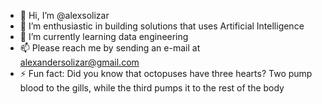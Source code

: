 - 👋 Hi, I’m @alexsolizar
- 👀 I’m enthusiastic in building solutions that uses Artificial Intelligence
- 🌱 I’m currently learning data engineering
- 📫 Please reach me by sending an e-mail at alexandersolizar@gmail.com
- ⚡ Fun fact: Did you know that octopuses have three hearts? Two pump blood to the gills, while the third pumps it to the rest of the body

<!---
alexsolizar/alexsolizar is a ✨ special ✨ repository because its `README.md` (this file) appears on your GitHub profile.
You can click the Preview link to take a look at your changes.
--->
